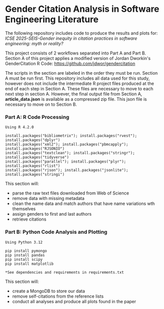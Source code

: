 # Gender Citation Analysis in Software Engineering Literature

The following repository includes code to produce the results and plots for:
_ICSE 2025-SEIS-Gender inequity in citation practices in software engineering: myth or reality?_

This project consists of 2 workflows separated into Part A and Part B. 
Section A of this project applies a modified version of Jordan Dworkin's GenderCitation R Code: https://github.com/jdwor/gendercitation

The scripts in the section are labeled in the order they must be run. Section A must be run first. 
This repository includes all data used for this study, however does not include the intermediate R project 
files produced at the end of each step in Section A. These files are necessary to move to each next step in section A. However, 
the final output file from Section A, **article_data.json** is available as a compressed zip file. This json file is 
necessary to move on to Section B.


### Part A: R Code Processing

    Using R 4.2.0
    
    install.packages("bibliometrix"); install.packages("rvest"); install.packages("dplyr")
    install.packages("xml2"); install.packages("pbmcapply"); install.packages("RJSONIO")
    install.packages("textclean"); install.packages("stringr"); install.packages("tidyverse")
    install.packages("parallel"); install.packages("plyr"); install.packages("rlist")
    install.packages("rjson"); install.packages("jsonlite"); install.packages("stringi")

This section will:
-   parse the raw text files downloaded from Web of Science
  - remove data with missing metadata
  - clean the name data and match authors that have name variations wth themselves
  - assign genders to first and last authors
  - retrieve citations

### Part B: Python Code Analysis and Plotting

    Using Python 3.12

    pip install pymongo
    pip install pandas
    pip install scipy
    pip install matplotlib

    *See dependencies and requirements in requirements.txt
    
This section will:
-   create a MongoDB to store our data
  - remove self-citations from the reference lists
  - conduct all analyses and produce all plots found in the paper
    




